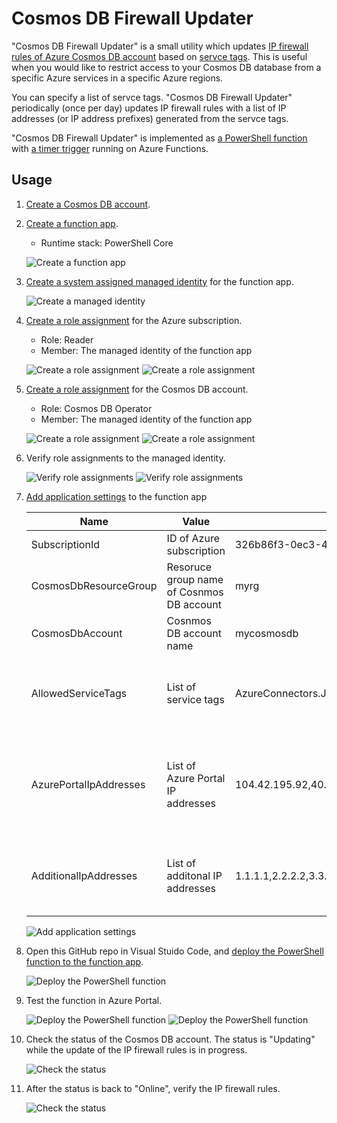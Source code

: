 # Cosmos DB Firewall Updater

"Cosmos DB Firewall Updater" is a small utility which updates [IP firewall rules of Azure Cosmos DB account](https://docs.microsoft.com/en-us/azure/cosmos-db/how-to-configure-firewall) based on [servce tags](https://docs.microsoft.com/en-us/azure/virtual-network/service-tags-overview). This is useful when you would like to restrict access to your Cosmos DB database from a specific Azure services in a specific Azure regions.

You can specify a list of servce tags. "Cosmos DB Firewall Updater" periodically (once per day) updates IP firewall rules with a list of IP addresses (or IP address prefixes) generated from the servce tags.

"Cosmos DB Firewall Updater" is implemented as [a PowerShell function](https://docs.microsoft.com/en-us/azure/azure-functions/functions-reference-powershell) with [a timer trigger](https://docs.microsoft.com/en-us/azure/azure-functions/functions-bindings-timer) running on Azure Functions.

## Usage

1. [Create a Cosmos DB account](https://docs.microsoft.com/en-us/azure/cosmos-db/how-to-manage-database-account).

1. [Create a function app](https://docs.microsoft.com/en-us/azure/azure-functions/functions-create-scheduled-function).
    - Runtime stack: PowerShell Core

    ![Create a function app](images/1.png)

1. [Create a system assigned managed identity](https://docs.microsoft.com/en-us/azure/app-service/overview-managed-identity) for the function app.

    ![Create a managed identity](images/2.png)

1. [Create a role assignment](https://docs.microsoft.com/en-us/azure/role-based-access-control/quickstart-assign-role-user-portal#grant-access) for the Azure subscription.
    - Role: Reader
    - Member: The managed identity of the function app

    ![Create a role assignment](images/3.png)
    ![Create a role assignment](images/4.png)

1. [Create a role assignment](https://docs.microsoft.com/en-us/azure/role-based-access-control/quickstart-assign-role-user-portal#grant-access) for the Cosmos DB account.
    - Role: Cosmos DB Operator
    - Member: The managed identity of the function app

    ![Create a role assignment](images/5.png)
    ![Create a role assignment](images/6.png)

1. Verify role assignments to the managed identity.

    ![Verify role assignments](images/7.png)
    ![Verify role assignments](images/8.png)

1. [Add application settings](https://docs.microsoft.com/en-us/azure/azure-functions/functions-how-to-use-azure-function-app-settings?tabs=portal#settings) to the function app

    | Name | Value | Example | Note |
    | - | - | - | - |
    | SubscriptionId | ID of Azure subscription | 326b86f3-0ec3-41f7-b058-623b4bc0253f | |
    | CosmosDbResourceGroup | Resoruce group name of Cosnmos DB account | myrg | |
    | CosmosDbAccount | Cosnmos DB account name | mycosmosdb | |
    | AllowedServiceTags | List of service tags | AzureConnectors.JapanEast,AzureConnectors.JapanWest | Commma-separated list (without spaces) or empty |
    | AzurePortalIpAddresses | List of Azure Portal IP addresses | 104.42.195.92,40.76.54.131,52.176.6.30,52.169.50.45,52.187.184.26 | Commma-separated list (without spaces) taken from [this table](https://docs.microsoft.com/en-us/azure/cosmos-db/how-to-configure-firewall#allow-requests-from-the-azure-portal) or empty |
    | AdditionalIpAddresses | List of additonal IP addresses | 1.1.1.1,2.2.2.2,3.3.3.3 | Commma-separated list (without spaces) or empty |

    ![Add application settings](images/9.png)

1. Open this GitHub repo in Visual Stuido Code, and [deploy the PowerShell function to the function app](https://docs.microsoft.com/en-us/azure/azure-functions/create-first-function-vs-code-powershell#publish-the-project-to-azure).

    ![Deploy the PowerShell function](images/10.png)

1. Test the function in Azure Portal.

    ![Deploy the PowerShell function](images/11.png)
    ![Deploy the PowerShell function](images/12.png)

1. Check the status of the Cosmos DB account. The status is "Updating" while the update of the IP firewall rules is in progress.

    ![Check the status](images/13.png)

1. After the status is back to "Online", verify the IP firewall rules.

    ![Check the status](images/14.png)
